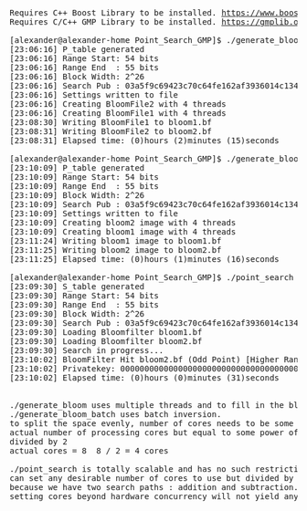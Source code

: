 <pre>
Requires C++ Boost Library to be installed. <a href="https://www.boost.org">https://www.boost.org</a>
Requires C/C++ GMP Library to be installed. <a href="https://gmplib.org">https://gmplib.org</a>
  
[alexander@alexander-home Point_Search_GMP]$ ./generate_bloom
[23:06:16] P_table generated
[23:06:16] Range Start: 54 bits
[23:06:16] Range End  : 55 bits
[23:06:16] Block Width: 2^26
[23:06:16] Search Pub : 03a5f9c69423c70c64fe162af3936014c1346978dccd681fa06a18edaa24e3f7d5
[23:06:16] Settings written to file
[23:06:16] Creating BloomFile2 with 4 threads
[23:06:16] Creating BloomFile1 with 4 threads
[23:08:30] Writing BloomFile1 to bloom1.bf
[23:08:31] Writing BloomFile2 to bloom2.bf
[23:08:31] Elapsed time: (0)hours (2)minutes (15)seconds

[alexander@alexander-home Point_Search_GMP]$ ./generate_bloom_batch
[23:10:09] P_table generated
[23:10:09] Range Start: 54 bits
[23:10:09] Range End  : 55 bits
[23:10:09] Block Width: 2^26
[23:10:09] Search Pub : 03a5f9c69423c70c64fe162af3936014c1346978dccd681fa06a18edaa24e3f7d5
[23:10:09] Settings written to file
[23:10:09] Creating bloom2 image with 4 threads
[23:10:09] Creating bloom1 image with 4 threads
[23:11:24] Writing bloom1 image to bloom1.bf
[23:11:25] Writing bloom2 image to bloom2.bf
[23:11:25] Elapsed time: (0)hours (1)minutes (16)seconds

[alexander@alexander-home Point_Search_GMP]$ ./point_search
[23:09:30] S_table generated
[23:09:30] Range Start: 54 bits
[23:09:30] Range End  : 55 bits
[23:09:30] Block Width: 2^26
[23:09:30] Search Pub : 03a5f9c69423c70c64fe162af3936014c1346978dccd681fa06a18edaa24e3f7d5
[23:09:30] Loading Bloomfilter bloom1.bf
[23:09:30] Loading Bloomfilter bloom2.bf
[23:09:30] Search in progress...
[23:10:02] BloomFilter Hit bloom2.bf (Odd Point) [Higher Range Half]
[23:10:02] Privatekey: 0000000000000000000000000000000000000000000000000069fb4a3e8205d5
[23:10:02] Elapsed time: (0)hours (0)minutes (31)seconds


./generate_bloom uses multiple threads and to fill in the bloomfilter binary.
./generate_bloom_batch uses batch inversion.
to split the space evenly, number of cores needs to be some power of two value.
actual number of processing cores but equal to some power of two value(2,4,8,16,32,64,...)
divided by 2
actual cores = 8  8 / 2 = 4 cores

./point_search is totally scalable and has no such restriction.
can set any desirable number of cores to use but divided by 2.
because we have two search paths : addition and subtraction.
setting cores beyond hardware concurrency will not yield any additional performance.

</pre>
